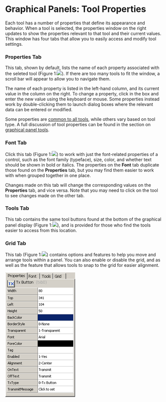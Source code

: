 # Graphical Panels: Tool Properties

Each tool has a number of properties that define its appearance and behavior. When a tool is selected, the properties window on the right updates to show the properties relevant to that tool and their current values. This window has four tabs that allow you to easily access and modify tool settings.

### Properties Tab

This tab, shown by default, lists the name of each property associated with the seleted tool (Figure 1:![](https://cdn.intrepidcs.net/support/VehicleSpy/assets/smOne.gif)). If there are too many tools to fit the window, a scroll bar will appear to allow you to navigate them.

The name of each property is listed in the left-hand column, and its current value in the column on the right. To change a property, click in the box and enter the new value using the keyboard or mouse. Some properties instead work by double-clicking them to launch dialog boxes where the relevant data can be entered or modified.

Some properties are [common to all tools](graphical-panels-tools/graphical-panel-controls-common-control-properties.md), while others vary based on tool type. A full discussion of tool properties can be found in the section on [graphical panel tools](graphical-panels-tools/).

### Font Tab

Click this tab (Figure 1:![](https://cdn.intrepidcs.net/support/VehicleSpy/assets/smTwo.gif)) to work with just the font-related properties of a control, such as the font family (typeface), size, color, and whether text should be shown in bold or italics. The properties on the **Font** tab duplicate those found on the **Properties** tab, but you may find them easier to work with when grouped together in one place.

Changes made on this tab will change the corresponding values on the **Properties** tab, and vice versa. Note that you may need to click on the tool to see changes made on the other tab.

### Tools Tab

This tab contains the same tool buttons found at the bottom of the graphical panel display (Figure 1:![](https://cdn.intrepidcs.net/support/VehicleSpy/assets/smThree.gif)), and is provided for those who find the tools easier to access from this location.

### Grid Tab

This tab (Figure 1:![](https://cdn.intrepidcs.net/support/VehicleSpy/assets/smFour.gif)) contains options and features to help you move and arrange tools within a panel. You can also enable or disable the grid, and as well as the feature that allows tools to snap to the grid for easier alignment.

![Figure 1: Tool Properties tabs for graphical panels.](../../../.gitbook/assets/spyPropWin.gif)
